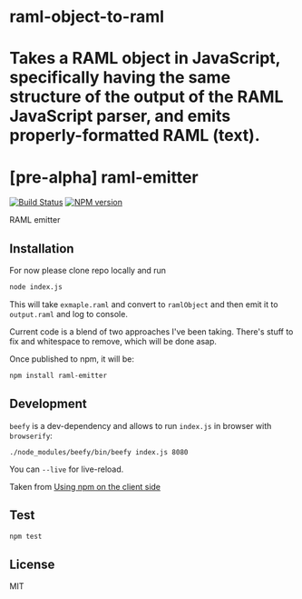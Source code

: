 raml-object-to-raml
===================

Takes a RAML object in JavaScript, specifically having the same structure of the output of the RAML JavaScript parser, and emits properly-formatted RAML (text).
=======

# [pre-alpha] raml-emitter

[![Build Status](https://travis-ci.org/dybskiy/raml-emitter.svg)](https://travis-ci.org/dybskiy/raml-emitter)
[![NPM version](https://badge.fury.io/js/raml-emitter.svg)](http://badge.fury.io/js/emitter)

RAML emitter

## Installation
For now please clone repo locally and run
```bash
node index.js
```
This will take `exmaple.raml` and convert to `ramlObject` and then emit it to `output.raml` and log to console.

Current code is a blend of two approaches I've been taking. There's stuff to fix and whitespace to remove, which will be done asap.


Once published to npm, it will be:

```bash
npm install raml-emitter
```

## Development
`beefy` is a dev-dependency and allows to run `index.js` in browser with `browserify`:
```
./node_modules/beefy/bin/beefy index.js 8080
```
You can `--live` for live-reload.

Taken from [Using npm on the client side](http://dontkry.com/posts/code/using-npm-on-the-client-side.html)

## Test

```bash
npm test
```

## License

MIT
